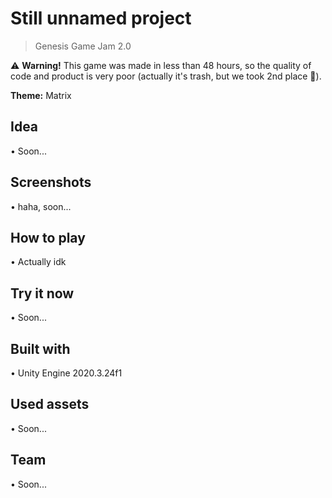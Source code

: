 # Still unnamed project
> Genesis Game Jam 2.0

⚠ <b>Warning!</b> This game was made in less than 48 hours, so the quality of code and product is very poor (actually it's trash, but we took 2nd place 🤣).

<b>Theme:</b> Matrix

## Idea
• Soon...

## Screenshots
• haha, soon...

## How to play
• Actually idk

## Try it now
• Soon...

## Built with
• Unity Engine 2020.3.24f1

## Used assets
• Soon...

## Team
• Soon...
